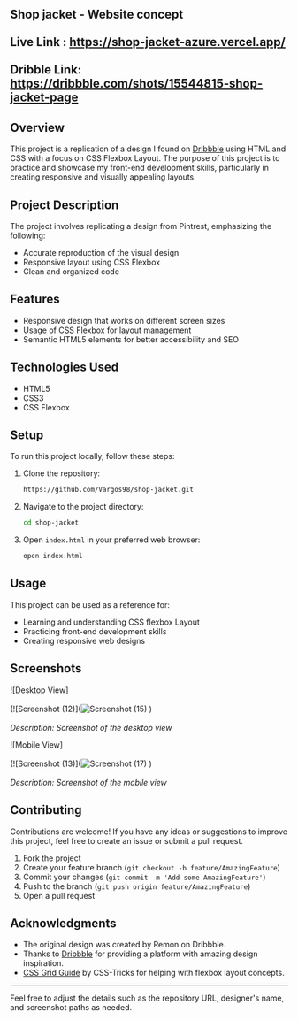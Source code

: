 Shop jacket - Website concept<br/><br/>
Live Link : https://shop-jacket-azure.vercel.app/ <br/><br/>
Dribble Link: https://dribbble.com/shots/15544815-shop-jacket-page
---


## Overview
This project is a replication of a design I found on [Dribbble]((https://dribbble.com/shots/15544815-shop-jacket-page)) using HTML and CSS with a focus on CSS Flexbox Layout. The purpose of this project is to practice and showcase my front-end development skills, particularly in creating responsive and visually appealing layouts.



## Project Description
The project involves replicating a design from Pintrest, emphasizing the following:
- Accurate reproduction of the visual design
- Responsive layout using CSS Flexbox
- Clean and organized code

## Features
- Responsive design that works on different screen sizes
- Usage of CSS Flexbox for layout management
- Semantic HTML5 elements for better accessibility and SEO

## Technologies Used
- HTML5
- CSS3
- CSS Flexbox

## Setup
To run this project locally, follow these steps:
1. Clone the repository:
    ```bash
    https://github.com/Vargos98/shop-jacket.git
    ```
2. Navigate to the project directory:
    ```bash
    cd shop-jacket
    ```
3. Open `index.html` in your preferred web browser:
    ```bash
    open index.html
    ```

## Usage
This project can be used as a reference for:
- Learning and understanding CSS flexbox Layout
- Practicing front-end development skills
- Creating responsive web designs

## Screenshots
![Desktop View] <br/><br/>
(![Screenshot (12)](![Screenshot (15)](https://github.com/Vargos98/shop-jacket/assets/127929058/81055a93-511e-4694-ba37-0901dc92d620)
)
<br/><br/>
*Description: Screenshot of the desktop view*

![Mobile View] <br/><br/>
(![Screenshot (13)](![Screenshot (17)](https://github.com/Vargos98/shop-jacket/assets/127929058/3c7d27ff-f4f5-4f13-b76e-1c81bd122680)
)
<br/><br/>
*Description: Screenshot of the mobile view*

## Contributing
Contributions are welcome! If you have any ideas or suggestions to improve this project, feel free to create an issue or submit a pull request.

1. Fork the project
2. Create your feature branch (`git checkout -b feature/AmazingFeature`)
3. Commit your changes (`git commit -m 'Add some AmazingFeature'`)
4. Push to the branch (`git push origin feature/AmazingFeature`)
5. Open a pull request



## Acknowledgments
- The original design was created by Remon on Dribbble.
- Thanks to [Dribbble](https://dribble.com/) for providing a platform with amazing design inspiration.
- [CSS Grid Guide](https://developer.mozilla.org/en-US/docs/Learn/CSS/CSS_layout/Flexbox) by CSS-Tricks for helping with flexbox layout concepts.

---

Feel free to adjust the details such as the repository URL, designer's name, and screenshot paths as needed.
